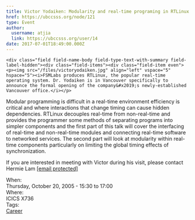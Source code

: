 ```yaml
---
title: Victor Yodaiken: Modularity and real-time programing in RTLinux 
href: https://ubccsss.org/node/121
type: Event
author:
  username: atjia
  link: https://ubccsss.org/user/14
date: 2017-07-01T18:49:00.000Z
---
```



    <div class="field field-name-body field-type-text-with-summary field-label-hidden"><div class="field-items"><div class="field-item even"><p><img src="/files/victoryodaiken.jpg" align="left" vspace="5" hspace="5"><i>FSMLabs produces RTLinux, the popular real-time operating system. Dr. Yodaiken is in Vancouver specifically to announce the formal opening of the company&#x2019;s newly-established Vancouver office.</i></p>
<p>Modular programming is difficult in a real-time environment efficiency is critical and where interactions that change timing can cause hidden dependencies. RTLinux decouples real-time from non-real-time and provides the programmer some methods of separating programs into simpler components and the first part of this talk will cover the interfacing of real-time and non-real-time modules and connecting real-time software to networked services. The second part will look at modularity within real- time components particularly on limiting the global timing effects of synchronization.</p>
<p>If you are interested in meeting with Victor during his visit, please contact Hermie Lam <a href="/cdn-cgi/l/email-protection#3e56525f537e5d4d104b5c5d105d5f"><span class="__cf_email__" data-cfemail="1f77737e725f7c6c316a7d7c317c7e">[email&#xA0;protected]</span></a></p>
</div></div></div><div class="field field-name-field-dates field-type-datetime field-label-above"><div class="field-label">When:&#xA0;</div><div class="field-items"><div class="field-item even"><span class="date-display-single">Thursday, October 20, 2005 - <span class="date-display-range"><span class="date-display-start">15:30</span> to <span class="date-display-end">17:00</span></span></span></div></div></div><div class="field field-name-field-location field-type-text field-label-above"><div class="field-label">Where:&#xA0;</div><div class="field-items"><div class="field-item even">ICICS X736</div></div></div>    <footer>
    <div class="field field-name-field-tags field-type-taxonomy-term-reference field-label-above"><div class="field-label">Tags:&#xA0;</div><div class="field-items"><div class="field-item even"><a href="/career">Career</a></div></div></div>      </footer>
    
